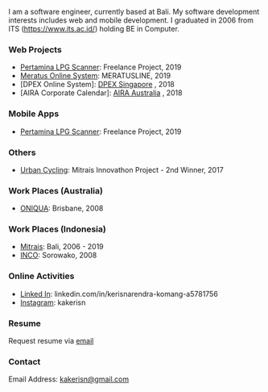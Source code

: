 I am a software engineer, currently based at Bali. My software development interests includes web and mobile development. I graduated in 2006 from ITS (https://www.its.ac.id/) holding BE in Computer.

### Web Projects
* [Pertamina LPG Scanner](https://i.imgur.com/j8PZsUt.png): Freelance Project, 2019 
* [Meratus Online System](https://i.imgur.com/GmGDQsi.png): MERATUSLINE, 2019 
* [DPEX Online System]: [DPEX Singapore](https://dpex.com/) , 2018
* [AIRA Corporate Calendar]: [AIRA Australia](https://www.aira.org.au/) , 2018 

### Mobile Apps
* [Pertamina LPG Scanner](https://i.imgur.com/sLeuuKr.png): Freelance Project, 2019 

### Others
* [Urban Cycling](https://www.instagram.com/p/BZwwv93B7xI/): Mitrais Innovathon Project - 2nd Winner, 2017 

### Work Places (Australia)
* [ONIQUA](https://www.linkedin.com/company/oniqua/): Brisbane, 2008

### Work Places (Indonesia)
* [Mitrais](https://www.mitrais.com/): Bali, 2006 - 2019
* [INCO](http://www.vale.com/indonesia/EN/Pages/default.aspx): Sorowako, 2008

### Online Activities
* [Linked In](https://www.linkedin.com/in/kerisnarendra-komang-a5781756/): linkedin.com/in/kerisnarendra-komang-a5781756
* [Instagram](https://www.instagram.com/kakerisn): kakerisn

### Resume
Request resume via [email](mailto:kakerisn@gmail.com)

### Contact
Email Address: [kakerisn@gmail.com](mailto:kakerisn@gmail.com)
